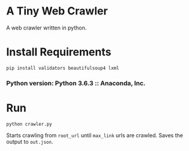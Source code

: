 # A Tiny Web Crawler
A web crawler written in python.

# Install Requirements
`pip install validators beautifulsoup4 lxml`

### Python version: Python 3.6.3 :: Anaconda, Inc.

# Run
`python crawler.py`

Starts crawling from `root_url` until `max_link` urls are crawled. Saves the output to `out.json`.
